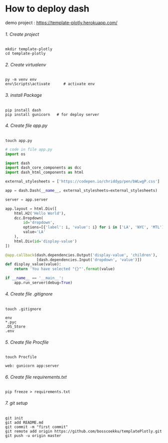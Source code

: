 # How to deploy dash 
demo project : https://template-plotly.herokuapp.com/
###### 1. Create project
```shell
mkdir template-plotly
cd template-plotly
```
###### 2. Create virtualenv
```shell
py -m venv env
env\Scripts\activate      # activate env
```
###### 3. install Package
```shell
pip install dash
pip install gunicorn   # for deploy server
```
###### 4. Create file app.py
```shell
touch app.py
```
```python
# code in file app.py
import os

import dash
import dash_core_components as dcc
import dash_html_components as html

external_stylesheets = ['https://codepen.io/chriddyp/pen/bWLwgP.css']

app = dash.Dash(__name__, external_stylesheets=external_stylesheets)

server = app.server

app.layout = html.Div([
    html.H2('Hello World'),
    dcc.Dropdown(
        id='dropdown',
        options=[{'label': i, 'value': i} for i in ['LA', 'NYC', 'MTL']],
        value='LA'
    ),
    html.Div(id='display-value')
])

@app.callback(dash.dependencies.Output('display-value', 'children'),
              [dash.dependencies.Input('dropdown', 'value')])
def display_value(value):
    return 'You have selected "{}"'.format(value)

if __name__ == '__main__':
    app.run_server(debug=True)
```


###### 4. Create file .gitignore
```shell
touch .gitignore
```
```shell
env
*.pyc
.DS_Store
.env
```

###### 5. Create file Procfile
```shell
touch Procfile
```
```shell
web: gunicorn app:server
```
###### 6. Create file requirements.txt
```shell
pip freeze > requirements.txt
```
###### 7. git setup
```shell
git init
git add README.md
git commit -m "first commit"
git remote add origin https://github.com/bosscoekku/templatePlotly.git
git push -u origin master
                
```